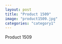 ```yaml
---
layout: post
title: "Product 1509"
image: "product1509.jpg"
categories: "category1"
---
```

Product 1509
